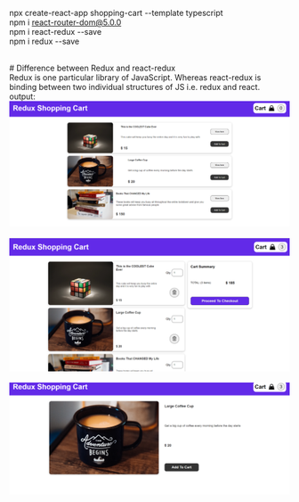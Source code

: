 
npx create-react-app shopping-cart --template typescript </br>
npm i react-router-dom@5.0.0 </br>
npm i react-redux --save </br>
npm i redux --save </br>

</br>
# Difference between Redux and react-redux </br>
Redux is one particular library of JavaScript. Whereas react-redux is binding between two individual structures of JS i.e. redux and react.  
</br>
output:
</br>
<img src="cart1.png">
</br>
</br>
<img src="cart2.png">
</br>
</br>
<img src="cart3.png">
</br>

